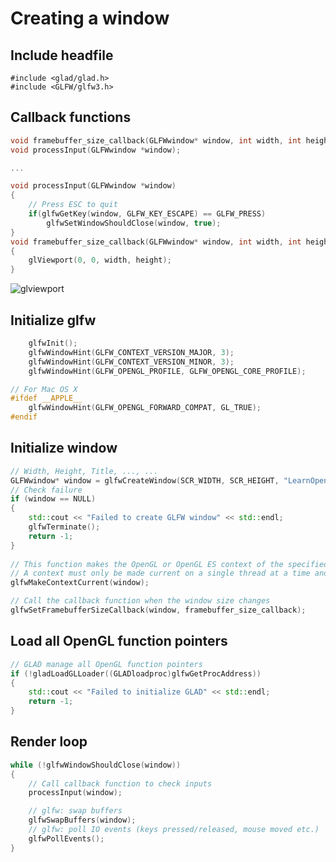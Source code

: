 ﻿# Creating a window
## Include headfile
```shell
#include <glad/glad.h>
#include <GLFW/glfw3.h>
```

## Callback functions
```C++
void framebuffer_size_callback(GLFWwindow* window, int width, int height);
void processInput(GLFWwindow *window);

...

void processInput(GLFWwindow *window)
{
    // Press ESC to quit
    if(glfwGetKey(window, GLFW_KEY_ESCAPE) == GLFW_PRESS)
        glfwSetWindowShouldClose(window, true);
}
void framebuffer_size_callback(GLFWwindow* window, int width, int height)
{
    glViewport(0, 0, width, height);
}
```
![glviewport](https://user-images.githubusercontent.com/98029669/212851169-756c7ffb-08c3-4904-8559-b3fcd93637c5.png)

## Initialize glfw
```C++
    glfwInit();
    glfwWindowHint(GLFW_CONTEXT_VERSION_MAJOR, 3);
    glfwWindowHint(GLFW_CONTEXT_VERSION_MINOR, 3);
    glfwWindowHint(GLFW_OPENGL_PROFILE, GLFW_OPENGL_CORE_PROFILE);

// For Mac OS X
#ifdef __APPLE__
    glfwWindowHint(GLFW_OPENGL_FORWARD_COMPAT, GL_TRUE);
#endif
```

## Initialize window
```C++
// Width, Height, Title, ..., ...
GLFWwindow* window = glfwCreateWindow(SCR_WIDTH, SCR_HEIGHT, "LearnOpenGL", NULL, NULL);
// Check failure
if (window == NULL)
{
    std::cout << "Failed to create GLFW window" << std::endl;
    glfwTerminate();
    return -1;
}
    
// This function makes the OpenGL or OpenGL ES context of the specified window current on the calling thread. 
// A context must only be made current on a single thread at a time and each thread can have only a single current context at a time.
glfwMakeContextCurrent(window);

// Call the callback function when the window size changes
glfwSetFramebufferSizeCallback(window, framebuffer_size_callback);
```

## Load all OpenGL function pointers
```C++
// GLAD manage all OpenGL function pointers
if (!gladLoadGLLoader((GLADloadproc)glfwGetProcAddress))
{
    std::cout << "Failed to initialize GLAD" << std::endl;
    return -1;
}
```

## Render loop
```C++
while (!glfwWindowShouldClose(window))
{
    // Call callback function to check inputs
    processInput(window);

    // glfw: swap buffers
    glfwSwapBuffers(window);
    // glfw: poll IO events (keys pressed/released, mouse moved etc.)
    glfwPollEvents();
}
```
